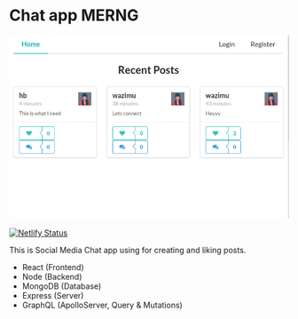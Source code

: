 # Chat app MERNG
[![Chat App](assets/images/chatapp.png)](https://chat-app-merng.netlify.app/)

[![Netlify Status](https://api.netlify.com/api/v1/badges/1f9281f3-18df-4880-88ed-83f177364b31/deploy-status)](https://app.netlify.com/sites/chat-app-merng/deploys)

This is Social Media Chat app using for creating and liking posts.

- React (Frontend)
- Node (Backend)
- MongoDB (Database)
- Express (Server)
- GraphQL (ApolloServer, Query & Mutations)
